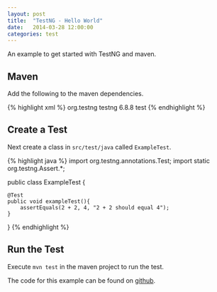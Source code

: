 ```yaml
---
layout: post
title:  "TestNG - Hello World"
date:   2014-03-28 12:00:00
categories: test
---
```


An example to get started with TestNG and maven.

Maven
-----

Add the following to the maven dependencies.

{% highlight xml %}
<dependency>
  <groupId>org.testng</groupId>
  <artifactId>testng</artifactId>
  <version>6.8.8</version>
  <scope>test</scope>
</dependency>
{% endhighlight %}

Create a Test
-------------

Next create a class in `src/test/java` called `ExampleTest`.

{% highlight java %}
import org.testng.annotations.Test;
import static org.testng.Assert.*;

public class ExampleTest {
    
    @Test
    public void exampleTest(){
        assertEquals(2 + 2, 4, "2 + 2 should equal 4");
    }

}
{% endhighlight %}

Run the Test
------------
Execute `mvn test` in the maven project to run the test.

The code for this example can be found on [github](https://github.com/jesg/testng-hello-world).